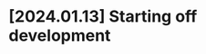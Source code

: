 

[2024.01.13] Starting off development
================================================================================

